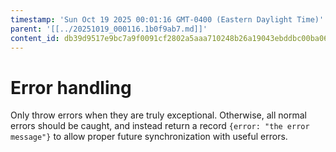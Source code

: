 ```yaml
---
timestamp: 'Sun Oct 19 2025 00:01:16 GMT-0400 (Eastern Daylight Time)'
parent: '[[../20251019_000116.1b0f9ab7.md]]'
content_id: db39d9517e9bc7a9f0091cf2802a5aaa710248b26a19043ebddbc00ba067bc70
---
```


# Error handling

Only throw errors when they are truly exceptional. Otherwise, all normal errors should be caught, and instead return a record `{error: "the error message"}` to allow proper future synchronization with useful errors.
